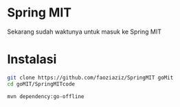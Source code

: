 # Spring MIT

Sekarang sudah waktunya untuk masuk ke Spring MIT


# Instalasi

```bash
git clone https://github.com/faoziaziz/SpringMIT goMit
cd goMIT/SpringMITcode

mvn dependency:go-offline
```
